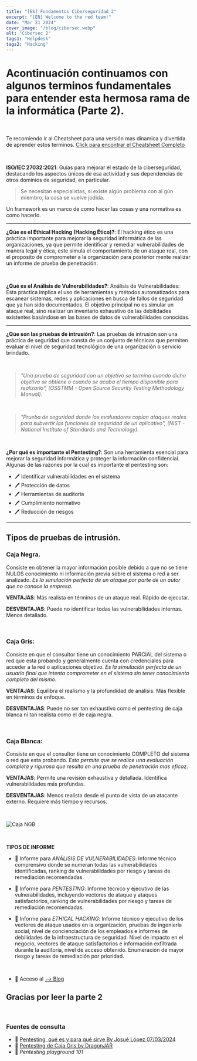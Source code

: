 ```yaml
---
title: "[ES] Fundamentos Ciberseguridad 2"
excerpt: "[EN] Welcome to the red team!"
date: "Mar 21 2024"
cover_image: "/blog/cibersec.webp"
alt: "Cibersec 2"
tags1: "Helpdesk"
tags2: "Hacking"
---
```


# Acontinuación continuamos con algunos terminos fundamentales para entender esta hermosa rama de la informática (Parte 2).

&nbsp;

Te recomiendo ir al Cheatsheet para una versión mas dinamica y divertida de aprender estos terminos.
[Click para encontrar el Cheatsheet Completo](https://rawier.gitbook.io/glosario-de-hacking-ciberseguridad-y-redes/)

&nbsp;

**ISO/IEC 27032:2021**: Guías para mejorar el estado de la ciberseguridad, destacando los aspectos únicos de esa actividad y sus dependencias de otros dominios de seguridad, en particular.

> Se necesitan especialistas, si existe algún problema con al gún miembro, la cosa se vuelve jodida.

Un framework es un marco de como hacer las cosas y una normativa es como hacerlo.

---

**¿Qúe es el Ethical Hacking (Hacking Ético)?**: El hacking ético es una práctica importante para mejorar la seguridad informática de las organizaciones, ya que permite identificar y remediar vulnerabilidades de manera legal y ética, este simula el comportamiento de un ataque real, con el proposito de comprometer a la organización para posterior mente realizar un informe de prueba de penetración.

&nbsp;

**¿Qué es el Análisis de Vulnerabilidades?**: Análisis de Vulnerabilidades: Esta práctica implica el uso de herramientas y métodos automatizados para escanear sistemas, redes y aplicaciones en busca de fallos de seguridad que ya han sido documentados. El objetivo principal no es simular un ataque real, sino realizar un inventario exhaustivo de las debilidades existentes basándose en las bases de datos de vulnerabilidades conocidas.

---

**¿Qúe son las pruebas de intrusión?**: Las pruebas de intrusión son una práctica de seguridad que consta de un conjunto de técnicas que permiten evaluar el nivel de seguridad tecnológico de una organización o servicio brindado.

&nbsp;

> *"Una prueba de seguridad con un objetivo se termina cuando dicho objetivo se obtiene o cuando se acaba el tiempo disponible para realizarlo", (OSSTMM - Open Source Security Testing Methodology Manual).*

&nbsp;

> *"Prueba de seguridad donde los evaluadores copian ataques reales para subvertir las funciones de seguridad de un aplicativo", (NIST - National Institute of Standards and Technology).*

&nbsp;

**¿Por qué es importante el Pentesting?**: Son una herramienta esencial para mejorar la seguridad informática y proteger la información confidencial. Algunas de las razones por la cual es importante el pentesting son:

- 🖊️ Identificar vulnerabilidades en el sistema
- 🖊️ Protección de datos
- 🖊️ Herramientas de auditoría
- 🖊️ Cumplimiento normativo
- 🖊️ Reducción de riesgos

---

## Tipos de pruebas de intrusión.

### Caja Negra.

Consiste en obtener la mayor información posible debido a que no se tiene NULOS conocimiento ni información previa sobre el sistema o red a ser analizado. *Es la simulación perfecta de un ataque por parte de un autor que no conoce la empresa*.

**VENTAJAS**: Más realista en términos de un ataque real. Rápido de ejecutar.

**DESVENTAJAS**: Puede no identificar todas las vulnerabilidades internas. Menos detallado.

&nbsp;

### Caja Gris: 

Consiste en que el consultor tiene un conocimiento PARCIAL del sistema o red que esta probando y generalmente cuenta con credenciales para acceder a la red o aplicaciones objetivo. *Es la simulación perfecta de un usuario final que intenta comprometer en el sistema sin tener conocimiento completo del mismo*.

**VENTAJAS**: Equilibra el realismo y la profundidad de análisis. Más flexible en términos de enfoque.

**DESVENTAJAS**: Puede no ser tan exhaustivo como el pentesting de caja blanca ni tan realista como el de caja negra.

&nbsp;

### Caja Blanca: 

Consiste en que el consultor tiene un conocimiento COMPLETO del sistema o red que esta probando. *Esto permite que se realice una evaluación completa y rigurosa que resulta en una prueba de penetración mas eficaz*.

**VENTAJAS**: Permite una revisión exhaustiva y detallada. Identifica vulnerabilidades más profundas.

**DESVENTAJAS**: Menos realista desde el punto de vista de un atacante externo. Requiere más tiempo y recursos.

&nbsp;

![Caja NGB](https://auditech.es/wp-content/uploads/2023/01/black-box-white-box-gray-box-ethical-hacking.webp)

&nbsp;

**TIPOS DE INFORME**

- 📕 Informe para *ANÁLISIS DE VULNERABILIDADES*: Informe técnico comprensivo donde se numeran todas las vulnerabilidades identificadas, ranking de vulnerabilidades por riesgo y tareas de remediación recomendadas.

- 📕 Informe para *PENTESTING*: Informe técnico y ejecutivo de las vulnerabilidades, incluyendo vectores de ataque y ataques satisfactorios, ranking de vulnerabilidades por riesgo y tareas de remediación recomendadas.

- 📕 Informe para *ETHICAL HACKING*: Informe técnico y ejecutivo de los vectores de ataque usados en la organización, pruebas de ingeniería social, nivel de concienciación de los empleados e informes de debilidades de la infraestructura de seguridad. Nivel de impacto en el negocio, vectores de ataque satisfactorios e información exfiltrada durante la auditoría, nivel de acceso obtenido. Enumeración de mayor riesgo y tareas de remediación por prioridad.

&nbsp;

- 💜 Acceso al [--> Blog](https://rawier.vercel.app/es/blog/)

## Gracias por leer la parte 2

&nbsp;

### Fuentes de consulta

- 🔖 [Pentesting, qué es y para qué sirve By Josué López 07/03/2024](https://auditech.es/blog/pentesting-que-es-y-para-que-sirve/)
- 🔖 [Pentesting de Caja Gris by DragonJAR](https://www.dragonjar.org/pentesting-de-caja-gris.xhtml)
- 🔖 *Pentesting playground 101*
